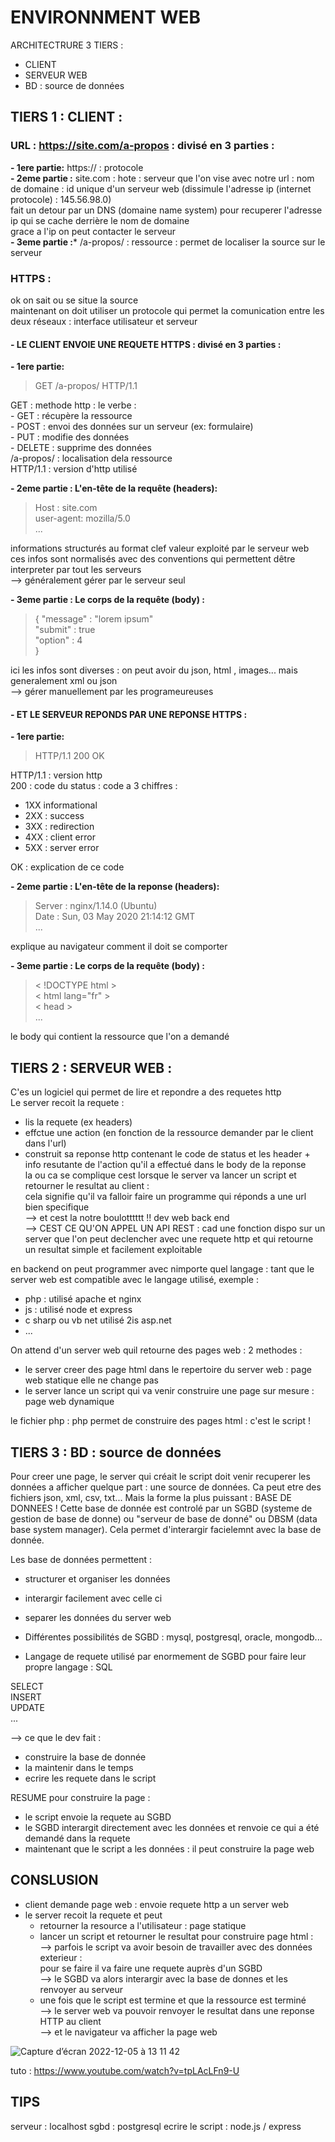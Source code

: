 # ENVIRONNMENT WEB

ARCHITECTRURE 3 TIERS : 
- CLIENT 
- SERVEUR WEB
- BD : source de données

## TIERS 1 : CLIENT :

### **URL : https://site.com/a-propos : divisé en 3 parties :**    
  **- 1ere partie:** https:// : protocole   
  **- 2eme partie :** site.com : hote : serveur que l'on vise avec notre url : nom de domaine : id unique d'un serveur web (dissimule l'adresse ip (internet protocole) : 145.56.98.0)   
    fait un detour par un DNS (domaine name system) pour recuperer l'adresse ip qui se cache derrière le nom de domaine   
    grace a l'ip on peut contacter le serveur    
  **- 3eme partie :*** /a-propos/ : ressource : permet de localiser la source sur le serveur   

### HTTPS :
ok on sait ou se situe la source  
maintenant on doit utiliser un protocole qui permet la comunication entre les deux réseaux : interface utilisateur et serveur   

#### **- LE CLIENT ENVOIE UNE REQUETE HTTPS : divisé en 3 parties :**
  **- 1ere partie:**
  > GET /a-propos/ HTTP/1.1  
  
  GET : methode http : le verbe :   
    - GET : récupère la ressource   
    - POST : envoi des données sur un serveur (ex: formulaire)  
    - PUT : modifie des données   
    - DELETE : supprime des données   
  /a-propos/ : localisation dela ressource  
  HTTP/1.1 : version d'http utilisé   

   **- 2eme partie : L'en-tête de la requête (headers):**   
   > Host : site.com   
   > user-agent: mozilla/5.0   
   > ...  
  
  informations structurés au format clef valeur exploité par le serveur web   
  ces infos sont normalisés avec des conventions qui permettent dêtre interpreter par tout les serveurs   
  --> généralement gérer par le serveur seul   

  **- 3eme partie : Le corps de la requête (body) :**
  > {   "message" : "lorem ipsum"   
  >     "submit" : true   
  >     "option" : 4   
  > }  
  
  ici les infos sont diverses : on peut avoir du json, html , images... mais generalement xml ou json   
  --> gérer manuellement par les programeureuses   
    
#### **- ET LE SERVEUR REPONDS PAR UNE REPONSE HTTPS :**

   **- 1ere partie:**  
   > HTTP/1.1 200 OK   

HTTP/1.1 : version http  
200 : code du status : code a 3 chiffres :   
  - 1XX informational  
  - 2XX : success  
  - 3XX : redirection  
  - 4XX : client error  
  - 5XX : server error    

OK : explication de ce code  
  
   **- 2eme partie : L'en-tête de la reponse (headers):**      
   > Server : nginx/1.14.0 (Ubuntu)  
   > Date : Sun, 03 May 2020 21:14:12 GMT   
   > ... 

explique au navigateur comment il doit se comporter
   
  **- 3eme partie : Le corps de la requête (body) :**
   
   > < !DOCTYPE html >     
   > < html lang="fr" >   
   > < head >   
   > ...
 
 le body qui contient la ressource que l'on a demandé


## TIERS 2 : SERVEUR WEB :

C'es un logiciel qui permet de lire et repondre a des requetes http   
Le server recoit la requete :   
 - lis la requete (ex headers)  
 - effctue une action (en fonction de la ressource demander par le client dans l'url)  
 - construit sa reponse http contenant le code de status et les header + info resutante de l'action qu'il a effectué dans le body de la reponse   
 la ou ca se complique cest lorsque le server va lancer un script et retourner le resultat au client :  
 cela signifie qu'il va falloir faire un programme qui réponds a une url bien specifique  
 --> et cest la notre boulotttttt !! dev web back end   
 --> CEST CE QU'ON APPEL UN API REST : cad une fonction dispo sur un server que l'on peut declencher avec une requete http et qui retourne un resultat simple et facilement exploitable     

 en backend on peut programmer avec nimporte quel langage : tant que le server web est compatible avec le langage utilisé, exemple :   
- php : utilisé apache et nginx   
- js : utilisé node et express   
- c sharp ou vb net utilisé 2is asp.net   
- ...   

On attend d'un server web quil retourne des pages web : 2 methodes :   
- le server creer des page html dans le repertoire du server web : page web statique elle ne change pas   
- le server lance un script qui va venir construire une page sur mesure : page web dynamique     

le fichier php : php permet de construire des pages html : c'est le script !   


## TIERS 3 : BD : source de données 

Pour creer une page, le server qui créait le script doit venir recuperer les données a afficher quelque part : une source de données. 
Ca peut etre des fichiers json, xml, csv, txt... Mais la forme la plus puissant : BASE DE DONNEES !
Cette base de donnée est controlé par un SGBD (systeme de gestion de base de donne) ou "serveur de base de donné" ou DBSM (data base system manager). Cela permet d'interargir facielemnt avec la base de donnée. 

Les base de données permettent :   
- structurer et organiser les données  
- interargir facilement avec celle ci
- separer les données du server web  

- Différentes possibilités de SGBD : mysql, postgresql, oracle, mongodb...  
- Langage de requete utilisé par enormement de SGBD pour faire leur propre langage : SQL   

 SELECT  
 INSERT  
 UPDATE  
 ...

--> ce que le dev fait :  
- construire la base de donnée  
- la maintenir dans le temps  
- ecrire les requete dans le script  

RESUME pour construire la page :  
- le script envoie la requete au SGBD   
- le SGBD interargit directement avec les données et renvoie ce qui a été demandé dans la requete  
- maintenant que le script a les données : il peut construire la page web 


## CONSLUSION 

- client demande page web : envoie requete http a un server web  
- le server recoit la requete et peut   
   - retourner la resource a l'utilisateur : page statique    
   - lancer un script et retourner le resultat pour construire page html :   
     --> parfois le script va avoir besoin de travailler avec des données exterieur :   
     pour se faire il va faire une requete auprès d'un SGBD   
        --> le SGBD va alors interargir avec la base de donnes et les renvoyer au serveur  
   - une fois que le script est termine et que la ressource est terminé   
     --> le server web va pouvoir renvoyer le resultat dans une reponse HTTP au client   
     --> et le navigateur va afficher la page web   





![Capture d’écran 2022-12-05 à 13 11 42](https://user-images.githubusercontent.com/104756701/205634301-b819204d-e46b-4a1e-9c5b-e656a92e54d5.png)



tuto : https://www.youtube.com/watch?v=tpLAcLFn9-U



## TIPS

serveur : localhost
sgbd : postgresql
ecrire le script : node.js / express
